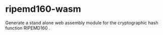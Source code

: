 # ripemd160-wasm
Generate a stand alone web assembly module for the cryptographic hash function RIPEMD160 .
